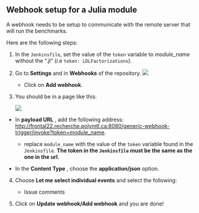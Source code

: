 ﻿
## Webhook setup for a Julia module

A webhook needs to be setup to communicate with the remote server that will run the benchmarks.

Here are the following steps:

1. In the `Jenkinsfile`, set the value of the `token` variable to *module_name* without the ".jl" (i.e `token: LDLFactorizations`).

2.  Go to **Settings** and in **Webhooks** of the repository. 
	![](https://res.cloudinary.com/practicaldev/image/fetch/s--FG6s3z8s--/c_limit%2Cf_auto%2Cfl_progressive%2Cq_auto%2Cw_880/https://thepracticaldev.s3.amazonaws.com/i/9g49g2mg4pbjrasyo7fz.png)
	* Click on **Add webhook**.
3.  You should be in a page like this: 

	![](https://res.cloudinary.com/practicaldev/image/fetch/s--uBEnAyMb--/c_limit%2Cf_auto%2Cfl_progressive%2Cq_auto%2Cw_880/https://thepracticaldev.s3.amazonaws.com/i/kwfykcgytaqvzxaz8gks.png)
* In  **payload URL** , add the following address: http://frontal22.recherche.polymtl.ca:8080/generic-webhook-trigger/invoke?token=module_name.  
	* replace `module_name` with the value of the `token` variable found in the `Jenkinsfile`. **The token in the `Jenkinsfile` must be the same as the one in the url.**

* In the **Content Type** , choose the **application/json** option.

4. Choose **Let me select individual events** and select the following: 
	*  Issue comments

5. Click on **Update webhook/Add webhook** and you are done!


